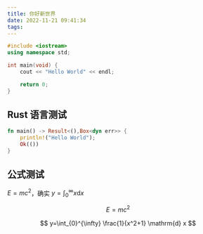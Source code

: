 ```yaml
---
title: 你好新世界
date: 2022-11-21 09:41:34
tags:
---
```


```cpp
#include <iostream>
using namespace std;

int main(void) {
    cout << "Hello World" << endl;

    return 0;
}
```

## Rust 语言测试

```rust
fn main() -> Result<(),Box<dyn err>> {
    println!("Hello World");
    Ok(())
}
```

## 公式测试

$E=mc^2$，确实 $y=\int_{0}^{\infty} x \mathrm{d} x$

$$
E=mc^2
$$

$$
y=\int_{0}^{\infty} \frac{1}{x^2+1} \mathrm{d} x
$$

